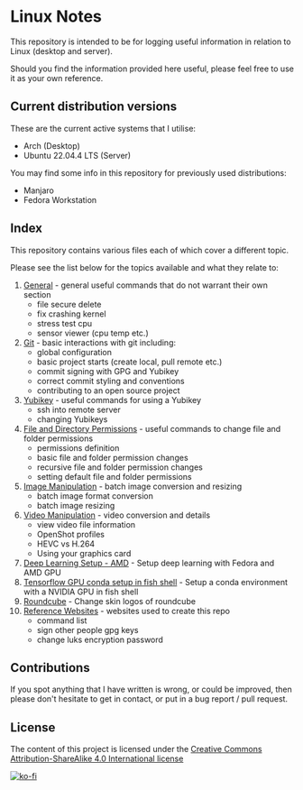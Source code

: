 # Linux Notes

This repository is intended to be for logging useful information in relation to Linux (desktop and server).

Should you find the information provided here useful, please feel free to use it as your own reference.

## Current distribution versions

These are the current active systems that I utilise:

- Arch (Desktop)
- Ubuntu 22.04.4 LTS (Server)

You may find some info in this repository for previously used distributions:

* Manjaro
* Fedora Workstation

## Index

This repository contains various files each of which cover a different topic.

Please see the list below for the topics available and what they relate to:

1. [General](general.md) - general useful commands that do not warrant their own section
	- file secure delete
	- fix crashing kernel
	- stress test cpu
	- sensor viewer (cpu temp etc.)
2. [Git](git.md) - basic interactions with git including:
	- global configuration
	- basic project starts (create local, pull remote etc.)
	- commit signing with GPG and Yubikey
	- correct commit styling and conventions
	- contributing to an open source project
3. [Yubikey](yubikey.md) - useful commands for using a Yubikey
	- ssh into remote server
	- changing Yubikeys
4. [File and Directory Permissions](file-dir-permissions.md) - useful commands to change file and folder permissions
	- permissions definition
	- basic file and folder permission changes
	- recursive file and folder permission changes
	- setting default file and folder permissions
5. [Image Manipulation](images.md) - batch image conversion and resizing
	- batch image format conversion 
	- batch image resizing
6. [Video Manipulation](videos.md) - video conversion and details
	- view video file information
	- OpenShot profiles
	- HEVC vs H.264
	- Using your graphics card
7. [Deep Learning Setup - AMD](deeplearning-setup-amd.md) - Setup deep learning with Fedora and AMD GPU
8. [Tensorflow GPU conda setup in fish shell](tensorflow-gpu-setup-fish.md) - Setup a conda environment with a NVIDIA GPU in fish shell  
9. [Roundcube](roundcube.md) - Change skin logos of roundcube
10. [Reference Websites](websites.md) - websites used to create this repo
	- command list
	- sign other people gpg keys
	- change luks encryption password

## Contributions

If you spot anything that I have written is wrong, or could be improved, then please don't hesitate to get in contact, or put in a bug report / pull request.

## License

The content of this project is licensed under the [Creative Commons Attribution-ShareAlike 4.0 International license](LICENSE.md)

[![ko-fi](https://ko-fi.com/img/githubbutton_sm.svg)](https://ko-fi.com/Z8Z7G2C89)
